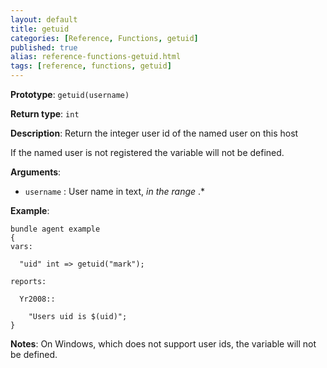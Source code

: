 ```yaml
---
layout: default
title: getuid
categories: [Reference, Functions, getuid]
published: true
alias: reference-functions-getuid.html
tags: [reference, functions, getuid]
---
```


**Prototype**: `getuid(username)`

**Return type**: `int`

**Description**: Return the integer user id of the named user on this host

If the named user is not registered the variable will not be defined.

**Arguments**:

* `username` : User name in text, *in the range* .\*

**Example**:

```cf3
bundle agent example
{
vars:

  "uid" int => getuid("mark");

reports:

  Yr2008::

    "Users uid is $(uid)";
}
```
**Notes**:
On Windows, which does not support user ids, the variable will not 
be defined.
